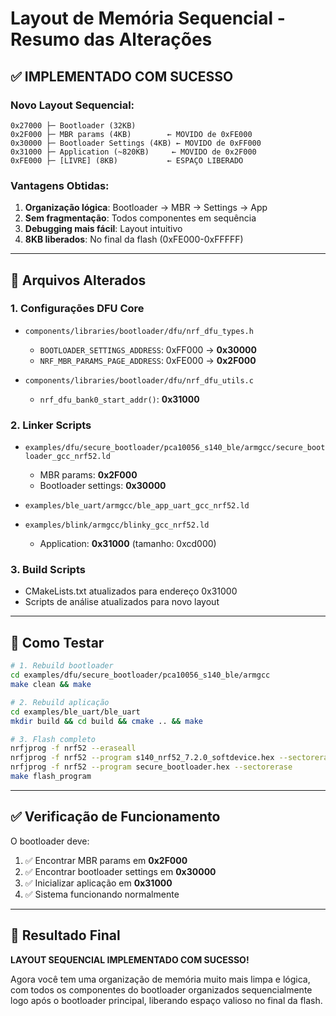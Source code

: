 # Layout de Memória Sequencial - Resumo das Alterações

## ✅ IMPLEMENTADO COM SUCESSO

### **Novo Layout Sequencial:**
```
0x27000 ├─ Bootloader (32KB)
0x2F000 ├─ MBR params (4KB)        ← MOVIDO de 0xFE000
0x30000 ├─ Bootloader Settings (4KB) ← MOVIDO de 0xFF000  
0x31000 ├─ Application (~820KB)     ← MOVIDO de 0x2F000
0xFE000 ├─ [LIVRE] (8KB)           ← ESPAÇO LIBERADO
```

### **Vantagens Obtidas:**
1. **Organização lógica**: Bootloader → MBR → Settings → App
2. **Sem fragmentação**: Todos componentes em sequência
3. **Debugging mais fácil**: Layout intuitivo
4. **8KB liberados**: No final da flash (0xFE000-0xFFFFF)

---

## 📁 Arquivos Alterados

### **1. Configurações DFU Core**
- `components/libraries/bootloader/dfu/nrf_dfu_types.h`
  - `BOOTLOADER_SETTINGS_ADDRESS`: 0xFF000 → **0x30000**
  - `NRF_MBR_PARAMS_PAGE_ADDRESS`: 0xFE000 → **0x2F000**

- `components/libraries/bootloader/dfu/nrf_dfu_utils.c`
  - `nrf_dfu_bank0_start_addr()`: **0x31000**

### **2. Linker Scripts**
- `examples/dfu/secure_bootloader/pca10056_s140_ble/armgcc/secure_bootloader_gcc_nrf52.ld`
  - MBR params: **0x2F000**
  - Bootloader settings: **0x30000**

- `examples/ble_uart/armgcc/ble_app_uart_gcc_nrf52.ld`
- `examples/blink/armgcc/blinky_gcc_nrf52.ld`
  - Application: **0x31000** (tamanho: 0xcd000)

### **3. Build Scripts**
- CMakeLists.txt atualizados para endereço 0x31000
- Scripts de análise atualizados para novo layout

---

## 🧪 Como Testar

```bash
# 1. Rebuild bootloader
cd examples/dfu/secure_bootloader/pca10056_s140_ble/armgcc
make clean && make

# 2. Rebuild aplicação
cd examples/ble_uart/ble_uart
mkdir build && cd build && cmake .. && make

# 3. Flash completo
nrfjprog -f nrf52 --eraseall
nrfjprog -f nrf52 --program s140_nrf52_7.2.0_softdevice.hex --sectorerase
nrfjprog -f nrf52 --program secure_bootloader.hex --sectorerase
make flash_program
```

---

## ✅ Verificação de Funcionamento

O bootloader deve:
1. ✅ Encontrar MBR params em **0x2F000**
2. ✅ Encontrar bootloader settings em **0x30000**
3. ✅ Inicializar aplicação em **0x31000**
4. ✅ Sistema funcionando normalmente

---

## 🎯 Resultado Final

**LAYOUT SEQUENCIAL IMPLEMENTADO COM SUCESSO!**

Agora você tem uma organização de memória muito mais limpa e lógica, com todos os componentes do bootloader organizados sequencialmente logo após o bootloader principal, liberando espaço valioso no final da flash.
